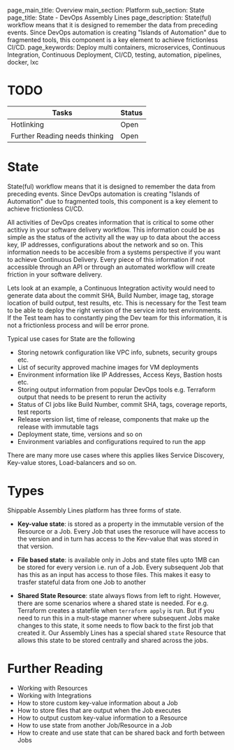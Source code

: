 page_main_title: Overview
main_section: Platform
sub_section: State
page_title: State - DevOps Assembly Lines
page_description: State(ful) workflow means that it is designed to remember the data from preceding events. Since DevOps automation is creating "Islands of Automation" due to fragmented tools, this component is a key element to achieve frictionless CI/CD.
page_keywords: Deploy multi containers, microservices, Continuous Integration, Continuous Deployment, CI/CD, testing, automation, pipelines, docker, lxc

# TODO
| Tasks   |      Status    | 
|----------|-------------|
| Hotlinking |  Open | 
| Further Reading needs thinking|  Open |

# State
State(ful) workflow means that it is designed to remember the data from preceding events. Since DevOps automation is creating "Islands of Automation" due to fragmented tools, this component is a key element to achieve frictionless CI/CD.

All activities of DevOps creates information that is critical to some other actitivy in your software delivery workflow. This information could be as simple as the status of the activity all the way up to data about the access key, IP addresses, configurations about the network and so on. This information needs to be accesible from a systems perspective if you want to achieve Continuous Delivery. Every piece of this information if not accessible through an API or through an automated workflow will create friction in your software delivery.

Lets look at an example, a Continuous Integration activity would need to generate data about the commit SHA, Build Number, image tag, storage location of build output, test results, etc. This is necessary for the Test team to be able to deploy the right version of the service into test environments. If the Test team has to constantly ping the Dev team for this information, it is not a frictionless process and will be error prone.

Typical use cases for State are the following

* Storing netowrk configuration like VPC info, subnets, security groups etc.
* List of security approved machine images for VM deployments
* Environment information like IP Addresses, Access Keys, Bastion hosts etc.
* Storing output information from popular DevOps tools e.g. Terraform output that needs to be present to rerun the activity
* Status of CI jobs like Build Number, commit SHA, tags, coverage reports, test reports
* Release version list, time of release, components that make up the release with immutable tags
* Deployment state, time, versions and so on
* Environment variables and configurations required to run the app

There are many more use cases where this applies likes Service Discovery, Key-value stores, Load-balancers and so on.

<a name="types"></a>
# Types
Shippable Assembly Lines platform has three forms of state.

* **Key-value state**: is stored as a property in the immutable version of the Resource or a Job. Every Job that uses the resoruce will have access to the version and in turn has access to the Kev-value that was stored in that version.

* **File based state**: is available only in Jobs and state files upto 1MB can be stored for every version i.e. run of a Job. Every subsequent Job that has this as an input has access to those files. This makes it easy to trasfer stateful data from one Job to another

* **Shared State Resource**: state always flows from left to right. However, there are some scenarios where a shared state is needed. For e.g. Terraform creates a statefile when `terraform apply` is run. But if you need to run this in a mult-stage manner where subsequent Jobs make changes to this state, it some needs to flow back to the first job that created it. Our Assembly Lines has a special shared `state` Resource that allows this state to be stored centrally and shared across the jobs.  


# Further Reading
* Working with Resources
* Working with Integrations
* How to store custom key-value information about a Job
* How to store files that are output when the Job executes
* How to output custom key-value information to a Resource
* How to use state from another Job/Resource in a Job
* How to create and use state that can be shared back and forth between Jobs